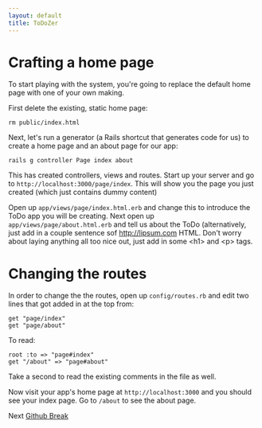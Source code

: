 ```yaml
---
layout: default
title: ToDoZer
---
```

# Crafting a home page

To start playing with the system, you're going to replace the default home page with one of your own making.

First delete the existing, static home page:

    rm public/index.html

Next, let's run a generator (a Rails shortcut that generates code for us) to create a home page and an about page for our app:

    rails g controller Page index about
  
This has created controllers, views and routes. Start up your server and go to `http://localhost:3000/page/index`. This will show you the page you just created (which just contains dummy content)

Open up `app/views/page/index.html.erb` and change this to introduce the ToDo app you will be creating. Next open up `app/views/page/about.html.erb` and tell us about the ToDo (alternatively, just add in a couple sentence sof http://lipsum.com HTML. Don't worry about laying anything all too nice out, just add in some &lt;h1> and &lt;p> tags.

# Changing the routes

In order to change the the routes, open up `config/routes.rb` and edit two lines that got added in at the top from:

    get "page/index"
    get "page/about"

To read: 

    root :to => "page#index"
    get "/about" => "page#about"

Take a second to read the existing comments in the file as well.

Now visit your app's home page at `http://localhost:3000` and you should see your index page. Go to `/about` to see the about page.

Next [Github Break](github-break.html)
